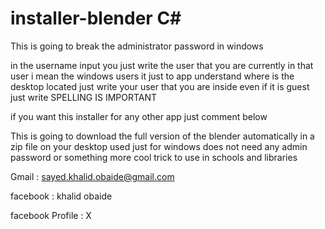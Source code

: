 # installer-blender C#
This is going to break the administrator password in windows 


in the username input you just write the user that you are currently in that user i mean the windows users it just to app understand where is the desktop located just write your user that you are inside even if it is guest just write SPELLING IS IMPORTANT


if you want this installer for any other app just comment below 


This is going to download the full version of the blender automatically in a zip file on your desktop used just for windows does not need any admin password or something more cool trick to use in schools and libraries  


Gmail : sayed.khalid.obaide@gmail.com


facebook : khalid obaide      

facebook Profile : X 
